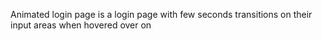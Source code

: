 Animated login page is a login page with few seconds transitions on their input areas when hovered over on
